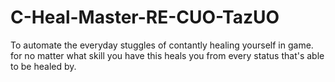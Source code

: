 # C-Heal-Master-RE-CUO-TazUO
To automate the everyday stuggles of contantly healing yourself in game. for no matter what skill you have this heals you from every status that's able to be healed by.
